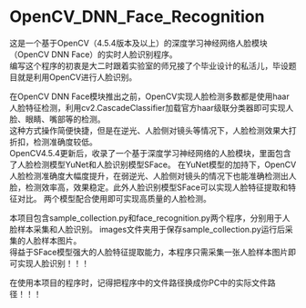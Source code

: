 # OpenCV_DNN_Face_Recognition
这是一个基于OpenCV（4.5.4版本及以上）的深度学习神经网络人脸模块（OpenCV DNN Face）的实时人脸识别程序。  
编写这个程序的初衷是大二时跟着实验室的师兄接了个毕业设计的私活儿，毕设题目就是利用OpenCV进行人脸识别。

在OpenCV DNN Face模块推出之前，OpenCV实现人脸检测多数都是使用haar人脸特征检测，利用cv2.CascadeClassifier加载官方haar级联分类器即可实现人脸、眼睛、嘴部等的检测。  
这种方式操作简便快捷，但是在逆光、人脸侧对镜头等情况下，人脸检测效果大打折扣，检测准确度较低。  
OpenCV4.5.4更新后，收录了一个基于深度学习神经网络的人脸模块，里面包含了人脸检测模型YuNet和人脸识别模型SFace。
在YuNet模型的加持下，OpenCV人脸检测准确度大幅度提升，在弱逆光、人脸侧对镜头的情况下也能准确检测出人脸，检测效率高，效果稳定。此外人脸识别模型SFace可以实现人脸特征提取和特征对比。
两个模型配合使用即可实现高质量的人脸检测。  

本项目包含sample_collection.py和face_recognition.py两个程序，分别用于人脸样本采集和人脸识别。
images文件夹用于保存sample_collection.py运行后采集的人脸样本图片。  
得益于SFace模型强大的人脸特征提取能力，本程序只需采集一张人脸样本图片即可实现人脸识别！！！

在使用本项目的程序时，记得把程序中的文件路径换成你PC中的实际文件路径！！！
